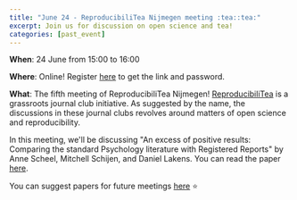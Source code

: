 ```yaml
---
title: "June 24 - ReproducibiliTea Nijmegen meeting :tea::tea:"
excerpt: Join us for discussion on open science and tea!
categories: [past_event]
---
```


**When**: 24 June from 15:00 to 16:00

**Where**: Online! Register [here](https://docs.google.com/forms/d/e/1FAIpQLSdy-PUYATJWI5mEXjJd5_uyNAKk_0ZqJ-jj96mwVRc65o80_Q/viewform?usp=sf_link) to get the link and password.

**What**: The fifth meeting of ReproducibiliTea Nijmegen!
[ReproducibiliTea](https://reproducibilitea.org/) is a grassroots journal club initiative.
As suggested by the name, the discussions in these journal clubs revolves around matters of open science and reproducibility.

In this meeting, we'll be discussing "An excess of positive results: Comparing the standard Psychology literature with Registered Reports" by Anne Scheel, Mitchell Schijen, and Daniel Lakens.
You can read the paper [here](https://psyarxiv.com/p6e9c).

You can suggest papers for future meetings [here](https://docs.google.com/spreadsheets/d/1efHsgzEu9OqKNRk9EARDNL3gBfsPNRgbdt7-PhfWS-U/edit#gid=0) :star:
